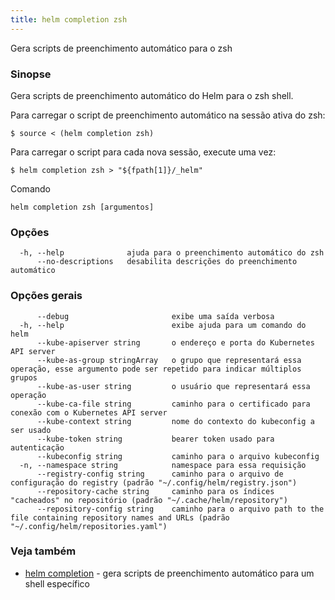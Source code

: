 ```yaml
---
title: helm completion zsh
---
```

Gera scripts de preenchimento automático para o zsh

### Sinopse

Gera scripts de preenchimento automático do Helm para o zsh shell.

Para carregar o script de preenchimento automático na sessão ativa do zsh:

```
$ source < (helm completion zsh)
```

Para carregar o script para cada nova sessão, execute uma vez:

```
$ helm completion zsh > "${fpath[1]}/_helm"
```

Comando
```
helm completion zsh [argumentos]
```

### Opções

```
  -h, --help              ajuda para o preenchimento automático do zsh
      --no-descriptions   desabilita descrições do preenchimento automático
```

### Opções gerais

```
      --debug                       exibe uma saída verbosa
  -h, --help                        exibe ajuda para um comando do helm
      --kube-apiserver string       o endereço e porta do Kubernetes API server
      --kube-as-group stringArray   o grupo que representará essa operação, esse argumento pode ser repetido para indicar múltiplos grupos
      --kube-as-user string         o usuário que representará essa operação
      --kube-ca-file string         caminho para o certificado para conexão com o Kubernetes API server
      --kube-context string         nome do contexto do kubeconfig a ser usado
      --kube-token string           bearer token usado para autenticação
      --kubeconfig string           caminho para o arquivo kubeconfig
  -n, --namespace string            namespace para essa requisição
      --registry-config string      caminho para o arquivo de configuração do registry (padrão "~/.config/helm/registry.json")
      --repository-cache string     caminho para os índices "cacheados" no repositório (padrão "~/.cache/helm/repository")
      --repository-config string    caminho para o arquivo path to the file containing repository names and URLs (padrão "~/.config/helm/repositories.yaml")
```

### Veja também

* [helm completion](/helm/helm_completion.md)	 - gera scripts de preenchimento automático para um shell específico
